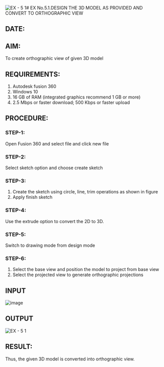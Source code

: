 ![EX - 5 1](https://github.com/ikeerthivasanswaminathan/EX-No.5.1.-DESIGN-THE-3D-MODEL-AS-PROVIDED-AND-CONVERT-TO-ORTHOGRAPHIC-VIEW/assets/148937372/f5553a02-6aa9-4a05-8b9f-54fd76424b34)# EX No.5.1.DESIGN THE 3D MODEL AS PROVIDED AND CONVERT TO ORTHOGRAPHIC VIEW
## DATE:

## AIM: 
To create orthographic view of given 3D model

## REQUIREMENTS: 
1. Autodesk fusion 360
2. Windows 10
3. 16 GB of RAM (integrated graphics recommend 1 GB or more)
4. 2.5 Mbps or faster download; 500 Kbps or faster upload 

## PROCEDURE:

### STEP-1:
Open Fusion 360 and select file and click new file

### STEP-2:
Select sketch option and choose create sketch

### STEP-3: 
1. Create the sketch using circle, line, trim operations as shown in figure
2. Apply finish sketch 

### STEP-4:
 Use the extrude option to convert the 2D to 3D.

### STEP-5:
Switch to drawing mode from design mode 
          
### STEP-6:
1. Select the base view and position the model to project from base view 
2. Select the projected view to generate orthographic projections

## INPUT
![image](https://user-images.githubusercontent.com/113594316/199408705-ed302b2a-90c3-41c0-9cc4-791a93366e2a.png)

## OUTPUT
![EX - 5 1](https://github.com/ikeerthivasanswaminathan/EX-No.5.1.-DESIGN-THE-3D-MODEL-AS-PROVIDED-AND-CONVERT-TO-ORTHOGRAPHIC-VIEW/assets/148937372/52210354-9f77-40ac-a95f-50a473b8f8cb)

## RESULT:
Thus, the given 3D model is converted into orthographic view.


